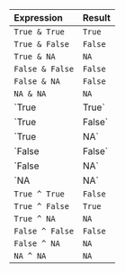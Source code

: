 | Expression      | Result  |
| :-------------- | :------ |
| `True & True`   | `True`  |
| `True & False`  | `False` |
| `True & NA`     | `NA`    |
| `False & False` | `False` |
| `False & NA`    | `False` |
| `NA & NA`       | `NA`    |
| `True | True`   | `True`  |
| `True | False`  | `True`  |
| `True | NA`     | `True`  |
| `False | False` | `False` |
| `False | NA`    | `NA`    |
| `NA | NA`       | `NA`    |
| `True ^ True`   | `False` |
| `True ^ False`  | `True`  |
| `True ^ NA`     | `NA`    |
| `False ^ False` | `False` |
| `False ^ NA`    | `NA`    |
| `NA ^ NA`       | `NA`    |